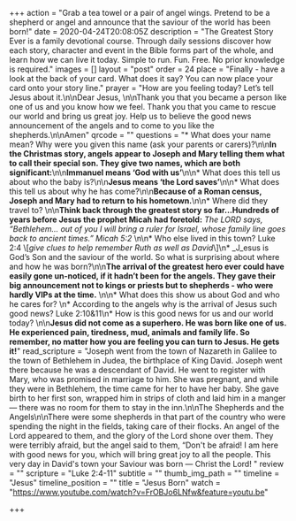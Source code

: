 +++
action = "Grab a tea towel or a pair of angel wings. Pretend to be a shepherd or angel and announce that the saviour of the world has been born!"
date = 2020-04-24T20:08:05Z
description = "The Greatest Story Ever is a family devotional course.  Through daily sessions discover how each story, character and event in the Bible forms part of the whole, and learn how we can live it today. Simple to run. Fun. Free. No prior knowledge is required."
images = []
layout = "post"
order = 24
place = "Finally - have a look at the back of your card. What does it say? You can now place your card onto your story line."
prayer = "How are you feeling today? Let’s tell Jesus about it.\n\nDear Jesus, \n\nThank you that you became a person like one of us and you know how we feel. Thank you that you came to rescue our world and bring us great joy. Help us to believe the good news announcement of the angels and to come to you like the shepherds.\n\nAmen"
qrcode = ""
questions = "* What does your name mean? Why were you given this name (ask your parents or carers)?\n\n**In the Christmas story, angels appear to Joseph and Mary telling them what to call their special son. They give two names, which are both significant:**\n\n**Immanuel means ‘God with us’**\n\n* What does this tell us about who the baby is?\n\n**Jesus means ‘the Lord saves’**\n\n* What does this tell us about why he has come?\n\n**Because of a Roman census, Joseph and Mary had to return to his hometown.**\n\n* Where did they travel to? \n\n**Think back through the greatest story so far…Hundreds of years before Jesus the prophet Micah had foretold:**  _The LORD says, “Bethlehem… out of you I will bring a ruler for Israel, whose family line goes back to ancient times.”  Micah 5:2_ \n\n* Who else lived in this town? Luke 2:4  \\[_give clues to help remember Ruth as well as David_\\]\n* _J_esus is God’s Son and the saviour of the world. So what is surprising about where and how he was born?\n\n**The arrival of the greatest hero ever could have easily gone un-noticed, if it hadn’t been for the angels.   They gave their big announcement not to kings or priests but to shepherds - who were hardly VIPs at the time.** \n\n* What does this show us about God and who he cares for? \n* According to the angels why is the arrival of Jesus such good news? Luke  2:10&11\n* How is this good news for us and our world today? \n\n**Jesus did not come as a superhero. He was born like one of us.  He experienced pain, tiredness, mud, animals and family life. So remember, no matter how you are feeling you can turn to Jesus. He gets it!**"
read_scripture = "Joseph went from the town of Nazareth in Galilee to the town of Bethlehem in Judea, the birthplace of King David. Joseph went there because he was a descendant of David. He went to register with Mary, who was promised in marriage to him. She was pregnant, and while they were in Bethlehem, the time came for her to have her baby. She gave birth to her first son, wrapped him in strips of cloth and laid him in a manger — there was no room for them to stay in the inn.\n\nThe Shepherds and the Angels\n\nThere were some shepherds in that part of the country who were spending the night in the fields, taking care of their flocks. An angel of the Lord appeared to them, and the glory of the Lord shone over them. They were terribly afraid, but the angel said to them, “Don't be afraid! I am here with good news for you, which will bring great joy to all the people. This very day in David's town your Saviour was born — Christ the Lord! "
review = ""
scripture = "Luke 2:4-11"
subtitle = ""
thumb_img_path = ""
timeline = "Jesus"
timeline_position = ""
title = "Jesus Born"
watch = "https://www.youtube.com/watch?v=FrOBJo6LNfw&feature=youtu.be"

+++
